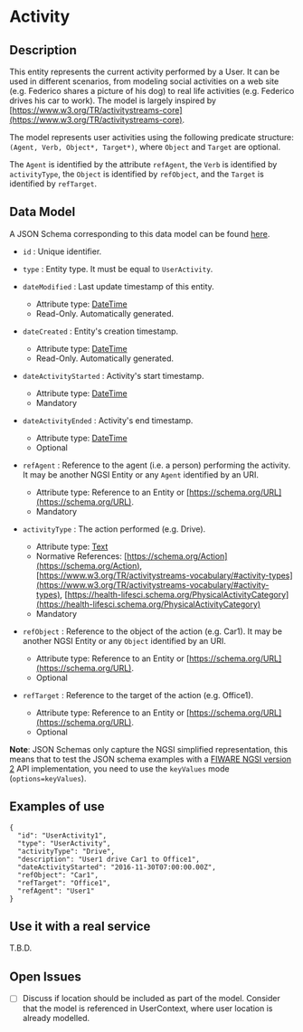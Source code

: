 # Activity

## Description

This entity represents the current activity performed by a User. It can be used in different
scenarios, from modeling social activities on a web site (e.g. Federico shares a picture of his dog) to real life activities (e.g. Federico drives his car to work). The model is largely inspired by
[https://www.w3.org/TR/activitystreams-core](https://www.w3.org/TR/activitystreams-core).

The model represents user activities using the following predicate structure: `(Agent, Verb, Object*, Target*)`, where `Object` and `Target` are optional.

The `Agent` is identified by the attribute `refAgent`, the `Verb` is identified by `activityType`, the `Object` is identified by `refObject`, and the `Target` is identified by `refTarget`.

## Data Model

A JSON Schema corresponding to this data model can be found [here](https://fiware.github.io/dataModels/specs/User/UserActivity/schema.json).

+ `id` : Unique identifier.

+ `type` : Entity type. It must be equal to `UserActivity`.

+ `dateModified` : Last update timestamp of this entity.
    + Attribute type: [DateTime](https://schema.org/DateTime)
    + Read-Only. Automatically generated.

+ `dateCreated` : Entity's creation timestamp.
    + Attribute type: [DateTime](https://schema.org/DateTime)
    + Read-Only. Automatically generated.

+ `dateActivityStarted` : Activity's start timestamp.
    + Attribute type: [DateTime](https://schema.org/DateTime)
    + Mandatory    

+ `dateActivityEnded` : Activity's end timestamp.
    + Attribute type: [DateTime](https://schema.org/DateTime)
    + Optional

+ `refAgent` : Reference to the agent (i.e. a person) performing the activity. It may be another NGSI Entity or any `Agent` identified by an URI.
    + Attribute type: Reference to an Entity or [https://schema.org/URL](https://schema.org/URL).
    + Mandatory

+ `activityType` : The action performed (e.g. Drive).
    + Attribute type: [Text](https://schema.org/Text)
    + Normative References: [https://schema.org/Action](https://schema.org/Action), [https://www.w3.org/TR/activitystreams-vocabulary/#activity-types](https://www.w3.org/TR/activitystreams-vocabulary/#activity-types), [https://health-lifesci.schema.org/PhysicalActivityCategory](https://health-lifesci.schema.org/PhysicalActivityCategory)
    + Mandatory

+ `refObject` : Reference to the object of the action (e.g. Car1). It may be another NGSI Entity or any `Object` identified by an URI.
    + Attribute type: Reference to an Entity or [https://schema.org/URL](https://schema.org/URL).
    + Optional

+ `refTarget` : Reference to the target of the action (e.g. Office1).
    + Attribute type: Reference to an Entity or [https://schema.org/URL](https://schema.org/URL).
    + Optional

**Note**: JSON Schemas only capture the NGSI simplified representation, this means that to test the JSON schema examples with
a [FIWARE NGSI version 2](http://fiware.github.io/specifications/ngsiv2/stable) API implementation, you need to use the `keyValues`
mode (`options=keyValues`).

## Examples of use

```
{
  "id": "UserActivity1",
  "type": "UserActivity",
  "activityType": "Drive",
  "description": "User1 drive Car1 to Office1",
  "dateActivityStarted": "2016-11-30T07:00:00.00Z",
  "refObject": "Car1",
  "refTarget": "Office1",
  "refAgent": "User1"
}
```

## Use it with a real service

T.B.D.

## Open Issues

- [ ] Discuss if location should be included as part of the model. Consider that the model is referenced in UserContext, where user location is already modelled.
